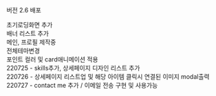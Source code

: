 버전 2.6 배포

초기로딩화면 추가<br/>
배너 리스트 추가<br/>
메인, 프로필 제작중<br/>
전체테마변경<br/>
포인트 컬러 및 card애니메이션 적용<br/>
220725 - skills추가, 상세페이지 디자인 리스트 추가<br/>
220726 - 상세페이지 리스트업 및 해당 아이템 클릭시 연결된 이미지 modal출력<br/>
220727 - contact me 추가 / 이메일 전송 구현 및 사용가능<br/>